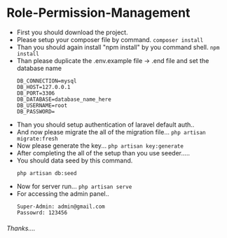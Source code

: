 # Role-Permission-Management

- First you should download the project.
- Please setup your composer file by command.
	``
	composer install
	``
- Than you should again install "npm install" by you command shell.
	``
	npm install
	``
- Than please duplicate the .env.example file -> .end file and set the database name
	```
	DB_CONNECTION=mysql
	DB_HOST=127.0.0.1
	DB_PORT=3306
	DB_DATABASE=database_name_here
	DB_USERNAME=root
	DB_PASSWORD=
	```
- Than you should setup authentication of laravel default auth..
- And now please migrate the all of the migration file...
	``
	php artisan migrate:fresh
	``
- Now please generate the key...
	``
	php artisan key:generate
	``	
- After completing the all of the setup than you use seeder.....
- You should data seed by this command.
	```
	php artisan db:seed
	```
- Now for server run...
	``
	php artisan serve
	``
- For accessing the admin panel..
    ```
    Super-Admin: admin@gmail.com
    Passowrd: 123456
    ```

###### Thanks....		
